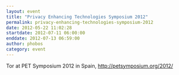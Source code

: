 ```yaml
---
layout: event
title: "Privacy Enhancing Technologies Symposium 2012"
permalink: privacy-enhancing-technologies-symposium-2012
date: 2012-05-22 11:02:28
startdate: 2012-07-11 06:00:00
enddate: 2012-07-13 06:59:00
author: phobos
category: event
---
```


Tor at PET Symposium 2012 in Spain, http://petsymposium.org/2012/
